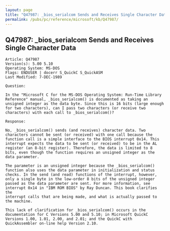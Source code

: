 ```yaml
---
layout: page
title: "Q47987: _bios_serialcom Sends and Receives Single Character Data"
permalink: /pubs/pc/reference/microsoft/kb/Q47987/
---
```


## Q47987: _bios_serialcom Sends and Receives Single Character Data

	Article: Q47987
	Version(s): 5.00 5.10
	Operating System: MS-DOS
	Flags: ENDUSER | docerr S_QuickC S_QuickASM
	Last Modified: 7-DEC-1989
	
	Question:
	
	In the "Microsoft C for the MS-DOS Operating System: Run-Time Library
	Reference" manual, _bios_serialcom() is documented as taking an
	unsigned integer as the data byte. Since this is 16 bits (large enough
	for two characters), can I pass two characters (or receive two
	characters) with each call to _bios_serialcom()?
	
	Response:
	
	No, _bios_serialcom() sends (and receives) character data. Two
	characters cannot be sent (or received) with one call because the
	function call is a simple interface to the BIOS interrupt 0x14. This
	interrupt expects the data to be sent (or received) to be in the AL
	register (an 8-bit register). Therefore, the data is limited to 8
	bits, even though the function requires an unsigned integer as the
	data parameter.
	
	The parameter is an unsigned integer because the _bios_serialcom()
	function also uses the data parameter in initialization and status
	checks. In the send (and read) functions of the interrupt, however,
	only a single byte in the low-order 8 bits of the unsigned integer
	passed as the data parameter are sent. For more information, see
	interrupt 0x14 in "IBM ROM BIOS" by Ray Duncan. This book clarifies the
	interrupt calls that are being made, and what is actually passed to
	the machine.
	
	This lack of clarification for _bios_serialcom() occurs in the
	documentation for C Versions 5.00 and 5.10; in Microsoft QuickC
	Versions 1.00, 1.01, 2.00, and 2.01; and the QuickC with
	QuickAssembler on-line help Version 2.10.
